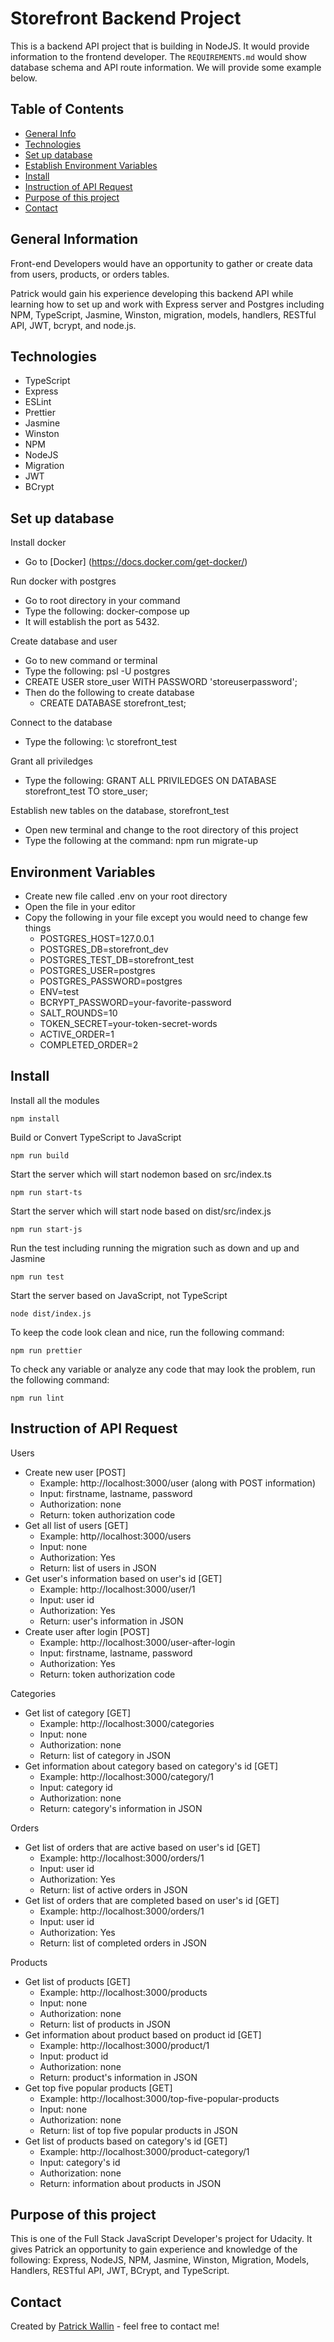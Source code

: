 # Storefront Backend Project
This is a backend API project that is building in NodeJS.  It would provide information to the frontend developer.  The `REQUIREMENTS.md` would show database schema and API route information.  We will provide some example below.

## Table of Contents
* [General Info](#general-information)
* [Technologies](#technologies)
* [Set up database](#set-up-database)
* [Establish Environment Variables](#establish-environment-variables)
* [Install](#install)
* [Instruction of API Request](#instruction-of-api-request)
* [Purpose of this project](#purpose-of-this-project)
* [Contact](#contact)

## General Information
Front-end Developers would have an opportunity to gather or create data from users, products, or orders tables.  

Patrick would gain his experience developing this backend API while learning how to set up and work with Express server and Postgres including NPM, TypeScript, Jasmine, Winston, migration, models, handlers, RESTful API, JWT, bcrypt, and node.js.

## Technologies 
- TypeScript
- Express
- ESLint
- Prettier
- Jasmine
- Winston
- NPM
- NodeJS
- Migration
- JWT
- BCrypt

## Set up database

Install docker
- Go to [Docker] (https://docs.docker.com/get-docker/)

Run docker with postgres
- Go to root directory in your command
- Type the following: docker-compose up
- It will establish the port as 5432.

Create database and user
- Go to new command or terminal
- Type the following: psl -U postgres
- CREATE USER store_user WITH PASSWORD 'storeuserpassword';
- Then do the following to create database
  - CREATE DATABASE storefront_test;

Connect to the database
- Type the following: \c storefront_test

Grant all priviledges
- Type the following: GRANT ALL PRIVILEDGES ON DATABASE storefront_test TO  store_user;

Establish new tables on the database, storefront_test
- Open new terminal and change to the root directory of this project
- Type the following at the command: npm run migrate-up

## Environment Variables
- Create new file called .env on your root directory
- Open the file in your editor
- Copy the following in your file except you would need to change few things
  - POSTGRES_HOST=127.0.0.1
  - POSTGRES_DB=storefront_dev
  - POSTGRES_TEST_DB=storefront_test
  - POSTGRES_USER=postgres
  - POSTGRES_PASSWORD=postgres
  - ENV=test
  - BCRYPT_PASSWORD=your-favorite-password
  - SALT_ROUNDS=10
  - TOKEN_SECRET=your-token-secret-words
  - ACTIVE_ORDER=1
  - COMPLETED_ORDER=2

## Install
Install all the modules
```
npm install
```
Build or Convert TypeScript to JavaScript
```
npm run build
```
Start the server which will start nodemon based on src/index.ts
```
npm run start-ts 
```
Start the server which will start node based on dist/src/index.js
```
npm run start-js 
```
Run the test including running the migration such as down and up and Jasmine
```
npm run test  
```
Start the server based on JavaScript, not TypeScript
```
node dist/index.js
```
To keep the code look clean and nice, run the following command:
```
npm run prettier
```
To check any variable or analyze any code that may look the problem, run the following command:
```
npm run lint
```

## Instruction of API Request
Users 
- Create new user [POST]
  - Example: http://localhost:3000/user (along with POST information)
  - Input: firstname, lastname, password 
  - Authorization: none
  - Return: token authorization code
- Get all list of users [GET]
  - Example: http//localhost:3000/users
  - Input: none 
  - Authorization: Yes 
  - Return: list of users in JSON
- Get user's information based on user's id [GET]
  - Example: http://localhost:3000/user/1
  - Input: user id
  - Authorization: Yes 
  - Return: user's information in JSON
- Create user after login [POST]
  - Example: http://localhost:3000/user-after-login
  - Input: firstname, lastname, password
  - Authorization: Yes 
  - Return: token authorization code

Categories 
- Get list of category [GET]
  - Example: http://localhost:3000/categories
  - Input: none
  - Authorization: none
  - Return: list of category in JSON
- Get information about category based on category's id [GET]
  - Example: http://localhost:3000/category/1
  - Input: category id
  - Authorization: none
  - Return: category's information in JSON

Orders 
- Get list of orders that are active based on user's id [GET]
  - Example: http://localhost:3000/orders/1
  - Input: user id 
  - Authorization: Yes
  - Return: list of active orders in JSON
- Get list of orders that are completed based on user's id [GET]
  - Example: http://localhost:3000/orders/1
  - Input: user id 
  - Authorization: Yes
  - Return: list of completed orders in JSON

Products 
- Get list of products [GET]
  - Example: http://localhost:3000/products
  - Input: none
  - Authorization: none
  - Return: list of products in JSON
- Get information about product based on product id [GET]
  - Example: http://localhost:3000/product/1
  - Input: product id
  - Authorization: none
  - Return: product's information in JSON
- Get top five popular products [GET]
  - Example: http://localhost:3000/top-five-popular-products
  - Input: none
  - Authorization: none
  - Return: list of top five popular products in JSON
- Get list of products based on category's id [GET]
  - Example: http://localhost:3000/product-category/1
  - Input: category's id
  - Authorization: none
  - Return: information about products in JSON

## Purpose of this project
This is one of the Full Stack JavaScript Developer's project for Udacity.  It gives Patrick an opportunity to gain experience and knowledge of the following: Express, NodeJS, NPM, Jasmine, Winston, Migration, Models, Handlers, RESTful API, JWT, BCrypt, and TypeScript.

## Contact
Created by [Patrick Wallin](https://www.linkedin.com/in/patrick-wallin) - feel free to contact me!


